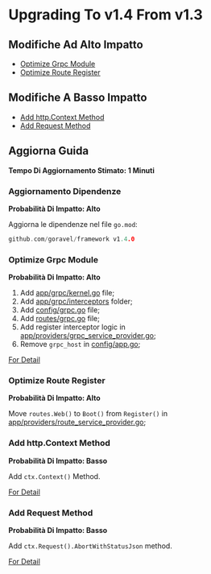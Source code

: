 # Upgrading To v1.4 From v1.3

## Modifiche Ad Alto Impatto

- [Optimize Grpc Module](#optimize-grpc-module)
- [Optimize Route Register](#optimize-route-register)

## Modifiche A Basso Impatto

- [Add http.Context Method](#add-http-context-method)
- [Add Request Method](#add-request-method)

## Aggiorna Guida

**Tempo Di Aggiornamento Stimato: 1 Minuti**

### Aggiornamento Dipendenze

**Probabilità Di Impatto: Alto**

Aggiorna le dipendenze nel file `go.mod`:

```go
github.com/goravel/framework v1.4.0
```

### Optimize Grpc Module

**Probabilità Di Impatto: Alto**

1. Add [app/grpc/kernel.go](https://github.com/goravel/goravel/blob/v1.4.0/app/grpc/kernel.go) file;
2. Add [app/grpc/interceptors](https://github.com/goravel/goravel/tree/v1.4.0/app/grpc/interceptors) folder;
3. Add [config/grpc.go](https://github.com/goravel/goravel/blob/v1.4.0/config/grpc.go) file;
4. Add [routes/grpc.go](https://github.com/goravel/goravel/blob/v1.4.0/routes/grpc.go) file;
5. Add register interceptor logic
   in [app/providers/grpc_service_provider.go](https://github.com/goravel/goravel/blob/v1.4.0/app/providers/grpc_service_provider.go);
6. Remove `grpc_host` in [config/app.go](https://github.com/goravel/goravel/blob/v1.4.0/config/app.go);

[For Detail](../basic/grpc)

### Optimize Route Register

**Probabilità Di Impatto: Alto**

Move `routes.Web()` to `Boot()` from `Register()`
in [app/providers/route_service_provider.go](https://github.com/goravel/goravel/blob/v1.4.0/app/providers/route_service_provider.go);

### Add http.Context Method

**Probabilità Di Impatto: Basso**

Add `ctx.Context()` Method.

[For Detail](../basic/requests#get-context)

### Add Request Method

**Probabilità Di Impatto: Basso**

Add `ctx.Request().AbortWithStatusJson` method.

[For Detail](../basic/requests#abort-request)
